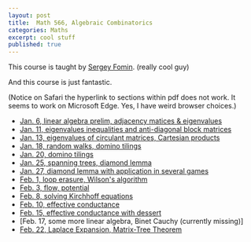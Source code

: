 ```yaml
---
layout: post
title:  Math 566, Algebraic Combinatorics
categories: Maths
excerpt: cool stuff
published: true 
---
```

This course is taught by [Sergey Fomin](http://www.math.lsa.umich.edu/~fomin/). (really cool guy)

And this course is just fantastic.

(Notice on Safari the hyperlink to sections within pdf does not work. It seems to work on Microsoft Edge. Yes, I have weird browser choices.)

- [Jan. 6, linear algebra prelim, adjacency matices & eigenvalues](../../../../parts/comb/comb.pdf#section.1.1)
- [Jan. 11, eigenvalues inequalities and anti-diagonal block matrices](../../../../parts/comb/comb.pdf#section.1.3)
- [Jan. 13, eigenvalues of circulant matrices, Cartesian products](../../../../parts/comb/comb.pdf#section.1.5)
- [Jan. 18, random walks, domino tilings](../../../../parts/comb/comb.pdf#section.1.7)
- [Jan. 20, domino tilings](../../../../parts/comb/comb.pdf#section.2.1)
- [Jan. 25, spanning trees, diamond lemma](../../../../parts/comb/comb.pdf#section.2.2)
- [Jan. 27, diamond lemma with application in several games](../../../../parts/comb/comb.pdf#section.2.4)
- [Feb. 1, loop erasure, Wilson's algorithm](../../../../parts/comb/comb.pdf#section.2.5)
- [Feb. 3, flow, potential](../../../../parts/comb/comb.pdf#section.2.6)
- [Feb. 8, solving Kirchhoff equations](../../../../parts/comb/comb.pdf#section.2.8)
- [Feb. 10, effective conductance](../../../../parts/comb/comb.pdf#section.2.9)
- [Feb. 15, effective conductance with dessert](../../../../parts/comb/comb.pdf#section.2.9)
- [Feb. 17, some more linear algebra, Binet Cauchy (currently missing)]
- [Feb. 22, Laplace Expansion, Matrix-Tree Theorem](../../../../parts/comb/comb.pdf#section.3.1)